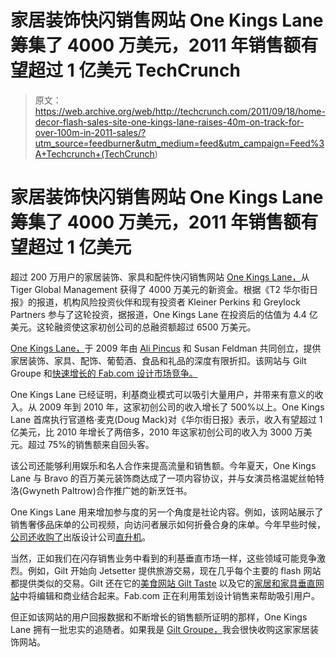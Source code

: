 # 家居装饰快闪销售网站 One Kings Lane 筹集了 4000 万美元，2011 年销售额有望超过 1 亿美元 TechCrunch

> 原文：<https://web.archive.org/web/http://techcrunch.com/2011/09/18/home-decor-flash-sales-site-one-kings-lane-raises-40m-on-track-for-over-100m-in-2011-sales/?utm_source=feedburner&utm_medium=feed&utm_campaign=Feed%3A+Techcrunch+(TechCrunch>)

# 家居装饰快闪销售网站 One Kings Lane 筹集了 4000 万美元，2011 年销售额有望超过 1 亿美元

超过 200 万用户的家居装饰、家具和配件快闪销售网站 [One Kings Lane，](https://web.archive.org/web/20230203130629/https://www.onekingslane.com/)从 Tiger Global Management 获得了 4000 万美元的新资金。根据《T2 华尔街日报》的报道，机构风险投资伙伴和现有投资者 Kleiner Perkins 和 Greylock Partners 参与了这轮投资，据报道，One Kings Lane 在投资后的估值为 4.4 亿美元。这轮融资使这家初创公司的总融资额超过 6500 万美元。

[One Kings Lane，](https://web.archive.org/web/20230203130629/http://www.onekingslane.com/)于 2009 年由 [Ali Pincus](https://web.archive.org/web/20230203130629/http://www.crunchbase.com/person/ali-pincus) 和 Susan Feldman 共同创立，提供家居装饰、家具、配饰、葡萄酒、食品和礼品的深度有限折扣。该网站与 Gilt Groupe 和[快速增长的 Fab.com 设计市场竞争。](https://web.archive.org/web/20230203130629/https://techcrunch.com/2011/09/14/fab-com-goes-beyond-flash-sales-sets-up-a-virtual-pop-up-shop/)

One Kings Lane 已经证明，利基商业模式可以吸引大量用户，并带来有意义的收入。从 2009 年到 2010 年，这家初创公司的收入增长了 500%以上。One Kings Lane 首席执行官道格·麦克(Doug Mack)对《华尔街日报》表示，收入有望超过 1 亿美元，比 2010 年增长了两倍多，2010 年这家初创公司的收入为 3000 万美元。超过 75%的销售额来自回头客。

该公司还能够利用娱乐和名人合作来提高流量和销售额。今年夏天，One Kings Lane 与 Bravo 的百万美元装饰商达成了一项内容协议，并与女演员格温妮丝帕特洛(Gwyneth Paltrow)合作推广她的新烹饪书。

One Kings Lane 用来增加参与度的另一个角度是社论内容。例如，该网站展示了销售奢侈品床单的公司视频，向访问者展示如何折叠合身的床单。今年早些时候，[公司还收购了](https://web.archive.org/web/20230203130629/https://techcrunch.com/2011/01/17/one-kings-lane-buys-publishing-design-firm-helicopter-to-boost-editorial-content/)出版设计公司[直升机](https://web.archive.org/web/20230203130629/http://www.hellochopper.com/)。

当然，正如我们在闪存销售业务中看到的利基垂直市场一样，这些领域可能竞争激烈。例如，Gilt 开始向 Jetsetter 提供旅游交易，现在几乎每个主要的 flash 网站都提供类似的交易。Gilt 还在它的[美食网站 Gilt Taste](https://web.archive.org/web/20230203130629/https://techcrunch.com/2011/05/18/gilt-taste-a-pricey-online-marketplace-for-artisan-foods/) 以及它的[家居和家具垂直网站](https://web.archive.org/web/20230203130629/https://techcrunch.com/2011/03/23/gilt-groupe-acquires-interior-design-community-decorati/)中将编辑和商业结合起来。Fab.com 正在利用策划设计销售来帮助吸引用户。

但正如该网站的用户回报数据和不断增长的销售额所证明的那样，One Kings Lane 拥有一批忠实的追随者。如果我是 [Gilt Groupe，](https://web.archive.org/web/20230203130629/http://www.techmeme.com/110509/p23#a110509p23)我会很快收购这家家居装饰网站。